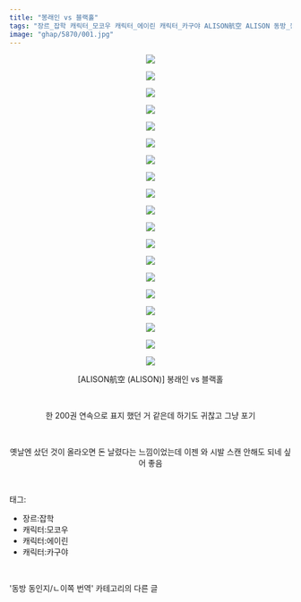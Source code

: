 ```yaml
---
title: "봉래인 vs 블랙홀"
tags: "장르_잡학 캐릭터_모코우 캐릭터_에이린 캐릭터_카구야 ALISON航空 ALISON 동방_동인지／ㄴ이쪽_번역"
image: "ghap/5870/001.jpg"
---
```

<div class="article">
<p style="text-align: center; clear: none; float: none;"><img src="{{ site.nasurl }}/ghap/5870/001.jpg"/></p>
<p style="text-align: center; clear: none; float: none;"><img src="{{ site.nasurl }}/ghap/5870/002.jpg"/></p>
<p style="text-align: center; clear: none; float: none;"><img src="{{ site.nasurl }}/ghap/5870/003.jpg"/></p>
<p style="text-align: center; clear: none; float: none;"><img src="{{ site.nasurl }}/ghap/5870/004.jpg"/></p>
<p style="text-align: center; clear: none; float: none;"><img src="{{ site.nasurl }}/ghap/5870/005.jpg"/></p>
<p style="text-align: center; clear: none; float: none;"><img src="{{ site.nasurl }}/ghap/5870/006.jpg"/></p>
<p style="text-align: center; clear: none; float: none;"><img src="{{ site.nasurl }}/ghap/5870/007.jpg"/></p>
<p style="text-align: center; clear: none; float: none;"><img src="{{ site.nasurl }}/ghap/5870/008.jpg"/></p>
<p style="text-align: center; clear: none; float: none;"><img src="{{ site.nasurl }}/ghap/5870/009.jpg"/></p>
<p style="text-align: center; clear: none; float: none;"><img src="{{ site.nasurl }}/ghap/5870/010.jpg"/></p>
<p style="text-align: center; clear: none; float: none;"><img src="{{ site.nasurl }}/ghap/5870/011.jpg"/></p>
<p style="text-align: center; clear: none; float: none;"><img src="{{ site.nasurl }}/ghap/5870/012.jpg"/></p>
<p style="text-align: center; clear: none; float: none;"><img src="{{ site.nasurl }}/ghap/5870/013.jpg"/></p>
<p style="text-align: center; clear: none; float: none;"><img src="{{ site.nasurl }}/ghap/5870/014.jpg"/></p>
<p style="text-align: center; clear: none; float: none;"><img src="{{ site.nasurl }}/ghap/5870/015.jpg"/></p>
<p style="text-align: center; clear: none; float: none;"><img src="{{ site.nasurl }}/ghap/5870/016.jpg"/></p>
<p style="text-align: center; clear: none; float: none;"><img src="{{ site.nasurl }}/ghap/5870/017.jpg"/></p>
<p style="text-align: center; clear: none; float: none;"><img src="{{ site.nasurl }}/ghap/5870/018.jpg"/></p>
<p style="text-align: center; clear: none; float: none;"><img src="{{ site.nasurl }}/ghap/5870/019.jpg"/></p>
<p style="text-align: center; clear: none; float: none;">[ALISON航空 (ALISON)] 봉래인 vs 블랙홀</p>
<p style="text-align: center; clear: none; float: none;"><br/></p>
<p style="text-align: center; clear: none; float: none;">한 200권 연속으로 표지 했던 거 같은데 하기도 귀찮고 그냥 포기</p>
<p style="text-align: center; clear: none; float: none;"><br/></p>
<p style="text-align: center; clear: none; float: none;">옛날엔 샀던 것이 올라오면 돈 날렸다는 느낌이었는데 이젠 와 시발 스캔 안해도 되네 싶어 좋음</p>
</div><br/>
<div class="tagTrail">
<p>태그: </p>
<ul>
<li>장르:잡학</li>
<li>캐릭터:모코우</li>
<li>캐릭터:에이린</li>
<li>캐릭터:카구야</li>
</ul>
</div><br/>
<div class="another">
<p>'동방 동인지/ㄴ이쪽 번역' 카테고리의 다른 글</p>
<ul>
</ul>
</div><br/>
